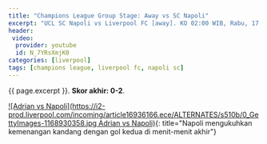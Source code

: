 ```yaml
---
title: "Champions League Group Stage: Away vs SC Napoli"
excerpt: "UCL SC Napoli vs Liverpool FC [away]. KO 02:00 WIB, Rabu, 17 September 2019"
header:
 video:
  provider: youtube
  id: N_7YRsXmjK0
categories: [liverpool]
tags: [champions league, liverpool fc, napoli sc]
---
```

{{ page.excerpt }}. **Skor akhir: 0-2**.

[![Adrian vs Napoli](https://i2-prod.liverpool.com/incoming/article16936166.ece/ALTERNATES/s510b/0_GettyImages-1168930358.jpg Adrian vs Napoli)](https://i2-prod.liverpool.com/incoming/article16936166.ece/ALTERNATES/s810/0_GettyImages-1168930358.jpg){: title="Napoli mengukuhkan kemenangan kandang dengan gol kedua di menit-menit akhir"}
